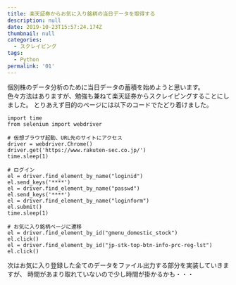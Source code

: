 ```yaml
---
title: 楽天証券からお気に入り銘柄の当日データを取得する
description: null
date: 2019-10-23T15:57:24.174Z
thumbnail: null
categories:
  - スクレイピング
tags:
  - Python
permalink: '01'
---
```

個別株のデータ分析のために当日データの蓄積を始めようと思います。  
色々方法はありますが、勉強も兼ねて楽天証券からスクレイピングすることにしました。
とりあえず目的のページには以下のコードでたどり着けました。

    import time
    from selenium import webdriver

    # 仮想ブラウザ起動、URL先のサイトにアクセス
    driver = webdriver.Chrome()
    driver.get('https://www.rakuten-sec.co.jp/')
    time.sleep(1)

    # ログイン
    el = driver.find_element_by_name("loginid")
    el.send_keys('****')
    el = driver.find_element_by_name("passwd")
    el.send_keys('****')
    el = driver.find_element_by_name("loginform")
    el.submit()
    time.sleep(1)

    # お気に入り銘柄ページに遷移
    el = driver.find_element_by_id("gmenu_domestic_stock")
    el.click()
    el = driver.find_element_by_id("jp-stk-top-btn-info-prc-reg-lst")
    el.click()

次はお気に入り登録した全てのデータをファイル出力する部分を実装していきますが、
時間があまり取れていないので少し時間が掛かるかも・・・



